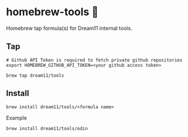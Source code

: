# homebrew-tools :beer:

Homebrew tap formula(s) for Dream11 internal tools.

## Tap

```shell
# Github API Token is required to fetch private github repositories
export HOMEBREW_GITHUB_API_TOKEN=<your github access token>

brew tap dream11/tools
```

## Install

```shell
brew install dream11/tools/<formula name>
```

Example

```shell
brew install dream11/tools/odin
```
